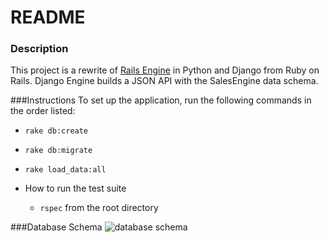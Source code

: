 # README

### Description
This project is a rewrite of [Rails Engine](https://github.com/dshinzie/rails-engine) in Python and Django from Ruby on Rails. Django Engine builds a JSON API with the SalesEngine data schema.

###Instructions
To set up the application, run the following commands in the order listed:
  * ```rake db:create```
  * ```rake db:migrate```
  * ```rake load_data:all```  

* How to run the test suite
  * ```rspec``` from the root directory

###Database Schema
![database schema](https://cloud.githubusercontent.com/assets/12074778/20814767/466658fa-b7d8-11e6-8faf-800d8e4e4aca.png)
